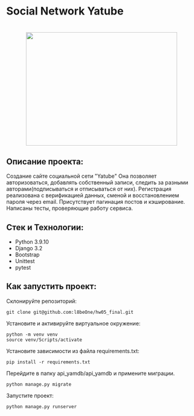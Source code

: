 # Social Network Yatube
<h1 align="center"><img src="https://i.gifer.com/4IS9.gif" height="300" width="400"/></h1>

## Описание проекта:
Создание сайте социальной сети "Yatube"
Она позволяет авторизоваться, добавлять собственный записи, следить за разными авторами(подписываться и отписываться от них). Регистрация реализована с верификацией данных, сменой и восстановлением пароля через email. Присутствует пагинация постов и кэширование. Написаны тесты, проверяющие работу сервиса.
## Стек и Технологии:
* Python 3.9.10
* Django 3.2
* Bootstrap
* Unittest
* pytest
## Как запустить проект:
Склонируйте репозиторий:

```
git clone git@github.com:l8beOne/hw05_final.git
```

Установите и активируйте виртуальное окружение:

```
python -m venv venv
source venv/Scripts/activate
```

Установите зависимости из файла requirements.txt:

```
pip install -r requirements.txt
```

Перейдите в папку api_yamdb/api_yamdb и примените миграции.

```
python manage.py migrate
```

Запустите проект:

```
python manage.py runserver
```

